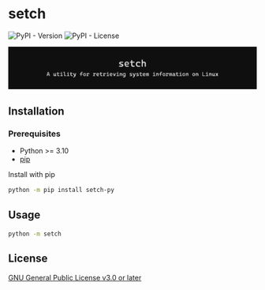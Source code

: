 # setch

![PyPI - Version](https://img.shields.io/pypi/v/setch-py) ![PyPI - License](https://img.shields.io/pypi/l/setch-py)

![banner](https://raw.githubusercontent.com/mentiferous/setch/refs/heads/main/assets/images/banner.svg)

## Installation

### Prerequisites

- Python >= 3.10
- [pip](https://pip.pypa.io/en/stable/installation/)

Install with pip

```sh
python -m pip install setch-py
```

## Usage

```sh
python -m setch
```

## License

[GNU General Public License v3.0 or later](https://github.com/mentiferous/setch/blob/main/LICENSE)
